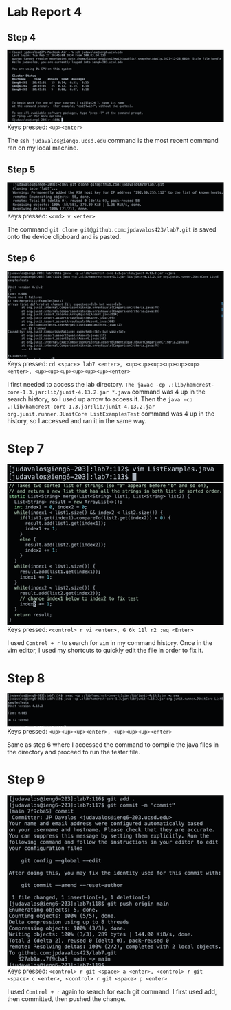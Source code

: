 # Lab Report 4

## Step 4

![Image](lab-report-4-pics/step4.png)
Keys pressed: `<up><enter>`

The `ssh judavalos@ieng6.ucsd.edu` command is the most recent command ran on my local machine.

## Step 5

![Image](lab-report-4-pics/step5.png)
Keys pressed: `<cmd> v <enter>`

The command `git clone git@github.com:jpdavalos423/lab7.git` is saved onto the device clipboard and is pasted.

## Step 6

![Image](lab-report-4-pics/step6.png)
Keys pressed: `cd <space> lab7 <enter>, <up><up><up><up><up><up><enter>, <up><up><up><up><up><up><enter>`

I first needed to access the lab directory. `The javac -cp .:lib/hamcrest-core-1.3.jar:lib/junit-4.13.2.jar *.java` command was 4 up in the search history, so I used up arrow to access it. Then the `java -cp .:lib/hamcrest-core-1.3.jar:lib/junit-4.13.2.jar org.junit.runner.JUnitCore ListExamplesTest` command was 4 up in the history, so I accessed and ran it in the same way.

# Step 7

![Image](lab-report-4-pics/step7-1.png)![Image](lab-report-4-pics/step7-2.png)
Keys pressed: `<control> r vi <enter>, G 6k 11l r2 :wq <Enter>`

I used `Control + r` to search for `vim` in my command history. Once in the vim editor, I used my shortcuts to quickly edit the file in order to fix it.

# Step 8

![Image](lab-report-4-pics/step8.png)
Keys pressed: `<up><up><up><enter>, <up><up><up><enter>`

Same as step 6 where I accessed the command to compile the java files in the directory and proceed to run the tester file.

# Step 9

![Image](lab-report-4-pics/step9.png)
Keys pressed: `<control> r git <space> a <enter>, <control> r git <space> c <enter>, <control> r git <space> p <enter>`

I used `Control + r` again to search for each git command. I first used add, then committed, then pushed the change.



